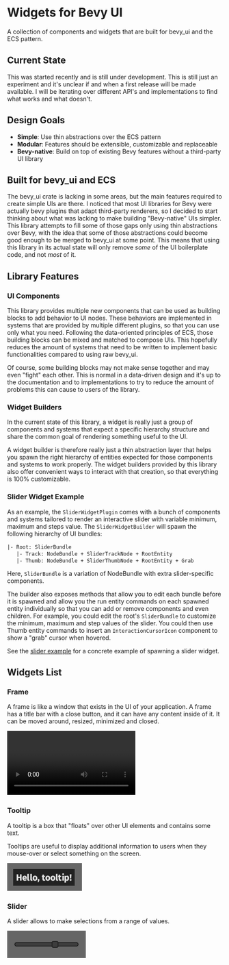 # Widgets for Bevy UI

A collection of components and widgets that are built for bevy_ui and the ECS pattern.

## Current State

This was started recently and is still under development. This is still just an experiment and it's unclear if and when a first release will be made available. I will be iterating over different API's and implementations to find what works and what doesn't.

## Design Goals
- **Simple**: Use thin abstractions over the ECS pattern
- **Modular**: Features should be extensible, customizable and replaceable
- **Bevy-native**: Build on top of existing Bevy features without a third-party UI library

## Built for bevy_ui and ECS

The bevy_ui crate is lacking in some areas, but the main features required to create simple UIs are there. I noticed that most UI libraries for Bevy were actually bevy plugins that adapt third-party renderers, so I decided to start thinking about what was lacking to make building "Bevy-native" UIs simpler. This library attempts to fill some of those gaps only using thin abstractions over Bevy, with the idea that some of those abstractions could become good enough to be merged to bevy_ui at some point. This means that using this library in its actual state will only remove _some_ of the UI boilerplate code, and not _most_ of it.

## Library Features

### UI Components

This library provides multiple new components that can be used as building blocks to add behavior to UI nodes. These behaviors are implemented in systems that are provided by multiple different plugins, so that you can use only what you need. Following the data-oriented principles of ECS, those building blocks can be mixed and matched to compose UIs. This hopefully reduces the amount of systems that need to be written to implement basic functionalities compared to using raw bevy_ui.

Of course, some building blocks may not make sense together and may even "fight" each other. This is normal in a data-driven design and it's up to the documentation and to implementations to try to reduce the amount of problems this can cause to users of the library.

### Widget Builders

In the current state of this library, a widget is really just a group of components and systems that expect a specific hierarchy structure and share the common goal of rendering something useful to the UI.

A widget builder is therefore really just a thin abstraction layer that helps you spawn the right hierarchy of entities expected for those components and systems to work properly. The widget builders provided by this library also offer convenient ways to interact with that creation, so that everything is 100% customizable.

### Slider Widget Example

As an example, the `SliderWidgetPlugin` comes with a bunch of components and systems tailored to render an interactive slider with variable minimum, maximum and steps value. The `SliderWidgetBuilder` will spawn the following hierarchy of UI bundles:

```
|- Root: SliderBundle
   |- Track: NodeBundle + SliderTrackNode + RootEntity
   |- Thumb: NodeBundle + SliderThumbNode + RootEntity + Grab
```

Here, `SliderBundle` is a variation of NodeBundle with extra slider-specific components.

The builder also exposes methods that allow you to edit each bundle before it is spawned and allow you the run entity commands on each spawned entity individually so that you can add or remove components and even children. For example, you could edit the root's `SliderBundle` to customize the minimum, maximum and step values of the slider. You could then use Thumb entity commands to insert an `InteractionCursorIcon` component to show a "grab" cursor when hovered.

See the [slider example](/examples/slider.rs) for a concrete example of spawning a slider widget.

## Widgets List

### Frame

A frame is like a window that exists in the UI of your application. A frame has a title bar with a close button, and it can have any content inside of it. It can be moved around, resized, minimized and closed.

![Frame](docs/assets/frame.mp4)

### Tooltip

A tooltip is a box that "floats" over other UI elements and contains some text.

Tooltips are useful to display additional information to users when they mouse-over or select something on the screen.

![Tooltip](docs/assets/tooltip.jpg)

### Slider

A slider allows to make selections from a range of values.

![Slider](docs/assets/slider.jpg)
